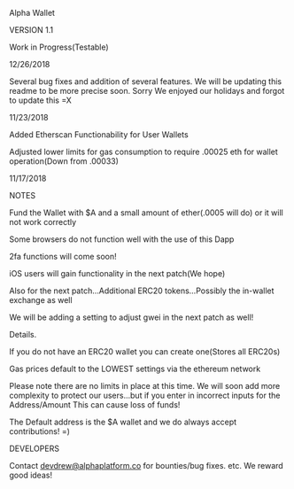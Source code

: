 Alpha Wallet

VERSION 1.1

Work in Progress(Testable)




12/26/2018

Several bug fixes and addition of several features. We will be updating this readme to be more precise soon. Sorry We enjoyed our holidays and forgot to update this =X

11/23/2018 

Added Etherscan Functionability for User Wallets

Adjusted lower limits for gas consumption to require .00025 eth for wallet operation(Down from .00033)



11/17/2018

NOTES

Fund the Wallet with $A and a small amount of ether(.0005 will do) or it will not work correctly

Some browsers do not function well with the use of this Dapp

2fa functions will come soon!

iOS users will gain functionality in the next patch(We hope)

Also for the next patch...Additional ERC20 tokens...Possibly the in-wallet exchange as well

We will be adding a setting to adjust gwei in the next patch as well!

Details.

If you do not have an ERC20 wallet you can create one(Stores all ERC20s)

Gas prices default to the LOWEST settings via the ethereum network


Please note there are no limits in place at this time. We will soon add more complexity to protect our users...but if you enter in incorrect inputs for the Address/Amount This can cause loss of funds!

The Default address is the $A wallet and we do always accept contributions! =)


DEVELOPERS

Contact devdrew@alphaplatform.co for bounties/bug fixes. etc. We reward good ideas!







